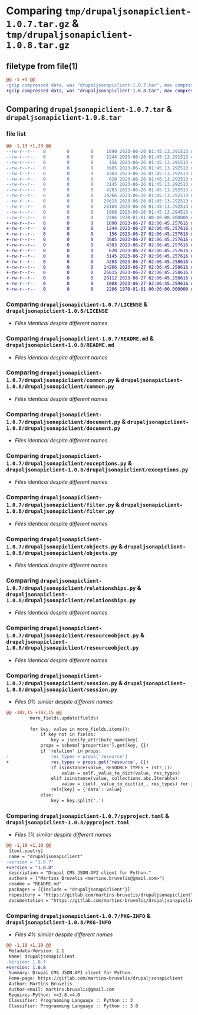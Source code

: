 # Comparing `tmp/drupaljsonapiclient-1.0.7.tar.gz` & `tmp/drupaljsonapiclient-1.0.8.tar.gz`

## filetype from file(1)

```diff
@@ -1 +1 @@
-gzip compressed data, was "drupaljsonapiclient-1.0.7.tar", max compression
+gzip compressed data, was "drupaljsonapiclient-1.0.8.tar", max compression
```

## Comparing `drupaljsonapiclient-1.0.7.tar` & `drupaljsonapiclient-1.0.8.tar`

### file list

```diff
@@ -1,13 +1,13 @@
--rw-r--r--   0        0        0     1690 2023-06-26 01:45:13.291513 drupaljsonapiclient-1.0.7/LICENSE
--rw-r--r--   0        0        0     1244 2023-06-26 01:45:13.291513 drupaljsonapiclient-1.0.7/README.md
--rw-r--r--   0        0        0      156 2023-06-26 01:45:13.291513 drupaljsonapiclient-1.0.7/drupaljsonapiclient/__init__.py
--rw-r--r--   0        0        0     3605 2023-06-26 01:45:13.292513 drupaljsonapiclient-1.0.7/drupaljsonapiclient/common.py
--rw-r--r--   0        0        0     4383 2023-06-26 01:45:13.292513 drupaljsonapiclient-1.0.7/drupaljsonapiclient/document.py
--rw-r--r--   0        0        0      620 2023-06-26 01:45:13.292513 drupaljsonapiclient-1.0.7/drupaljsonapiclient/exceptions.py
--rw-r--r--   0        0        0     3145 2023-06-26 01:45:13.292513 drupaljsonapiclient-1.0.7/drupaljsonapiclient/filter.py
--rw-r--r--   0        0        0     4283 2023-06-26 01:45:13.292513 drupaljsonapiclient-1.0.7/drupaljsonapiclient/objects.py
--rw-r--r--   0        0        0    14266 2023-06-26 01:45:13.292513 drupaljsonapiclient-1.0.7/drupaljsonapiclient/relationships.py
--rw-r--r--   0        0        0    26615 2023-06-26 01:45:13.292513 drupaljsonapiclient-1.0.7/drupaljsonapiclient/resourceobject.py
--rw-r--r--   0        0        0    28104 2023-06-26 01:45:13.292513 drupaljsonapiclient-1.0.7/drupaljsonapiclient/session.py
--rw-r--r--   0        0        0     1008 2023-06-26 01:45:13.294513 drupaljsonapiclient-1.0.7/pyproject.toml
--rw-r--r--   0        0        0     2206 1970-01-01 00:00:00.000000 drupaljsonapiclient-1.0.7/PKG-INFO
+-rw-r--r--   0        0        0     1690 2023-06-27 02:06:45.257616 drupaljsonapiclient-1.0.8/LICENSE
+-rw-r--r--   0        0        0     1244 2023-06-27 02:06:45.257616 drupaljsonapiclient-1.0.8/README.md
+-rw-r--r--   0        0        0      156 2023-06-27 02:06:45.257616 drupaljsonapiclient-1.0.8/drupaljsonapiclient/__init__.py
+-rw-r--r--   0        0        0     3605 2023-06-27 02:06:45.257616 drupaljsonapiclient-1.0.8/drupaljsonapiclient/common.py
+-rw-r--r--   0        0        0     4383 2023-06-27 02:06:45.257616 drupaljsonapiclient-1.0.8/drupaljsonapiclient/document.py
+-rw-r--r--   0        0        0      620 2023-06-27 02:06:45.257616 drupaljsonapiclient-1.0.8/drupaljsonapiclient/exceptions.py
+-rw-r--r--   0        0        0     3145 2023-06-27 02:06:45.257616 drupaljsonapiclient-1.0.8/drupaljsonapiclient/filter.py
+-rw-r--r--   0        0        0     4283 2023-06-27 02:06:45.258616 drupaljsonapiclient-1.0.8/drupaljsonapiclient/objects.py
+-rw-r--r--   0        0        0    14266 2023-06-27 02:06:45.258616 drupaljsonapiclient-1.0.8/drupaljsonapiclient/relationships.py
+-rw-r--r--   0        0        0    26615 2023-06-27 02:06:45.258616 drupaljsonapiclient-1.0.8/drupaljsonapiclient/resourceobject.py
+-rw-r--r--   0        0        0    28112 2023-06-27 02:06:45.258616 drupaljsonapiclient-1.0.8/drupaljsonapiclient/session.py
+-rw-r--r--   0        0        0     1008 2023-06-27 02:06:45.259616 drupaljsonapiclient-1.0.8/pyproject.toml
+-rw-r--r--   0        0        0     2206 1970-01-01 00:00:00.000000 drupaljsonapiclient-1.0.8/PKG-INFO
```

### Comparing `drupaljsonapiclient-1.0.7/LICENSE` & `drupaljsonapiclient-1.0.8/LICENSE`

 * *Files identical despite different names*

### Comparing `drupaljsonapiclient-1.0.7/README.md` & `drupaljsonapiclient-1.0.8/README.md`

 * *Files identical despite different names*

### Comparing `drupaljsonapiclient-1.0.7/drupaljsonapiclient/common.py` & `drupaljsonapiclient-1.0.8/drupaljsonapiclient/common.py`

 * *Files identical despite different names*

### Comparing `drupaljsonapiclient-1.0.7/drupaljsonapiclient/document.py` & `drupaljsonapiclient-1.0.8/drupaljsonapiclient/document.py`

 * *Files identical despite different names*

### Comparing `drupaljsonapiclient-1.0.7/drupaljsonapiclient/exceptions.py` & `drupaljsonapiclient-1.0.8/drupaljsonapiclient/exceptions.py`

 * *Files identical despite different names*

### Comparing `drupaljsonapiclient-1.0.7/drupaljsonapiclient/filter.py` & `drupaljsonapiclient-1.0.8/drupaljsonapiclient/filter.py`

 * *Files identical despite different names*

### Comparing `drupaljsonapiclient-1.0.7/drupaljsonapiclient/objects.py` & `drupaljsonapiclient-1.0.8/drupaljsonapiclient/objects.py`

 * *Files identical despite different names*

### Comparing `drupaljsonapiclient-1.0.7/drupaljsonapiclient/relationships.py` & `drupaljsonapiclient-1.0.8/drupaljsonapiclient/relationships.py`

 * *Files identical despite different names*

### Comparing `drupaljsonapiclient-1.0.7/drupaljsonapiclient/resourceobject.py` & `drupaljsonapiclient-1.0.8/drupaljsonapiclient/resourceobject.py`

 * *Files identical despite different names*

### Comparing `drupaljsonapiclient-1.0.7/drupaljsonapiclient/session.py` & `drupaljsonapiclient-1.0.8/drupaljsonapiclient/session.py`

 * *Files 0% similar despite different names*

```diff
@@ -182,15 +182,15 @@
         more_fields.update(fields)
 
         for key, value in more_fields.items():
             if key not in fields:
                 key = jsonify_attribute_name(key)
             props = schema['properties'].get(key, {})
             if 'relation' in props:
-                res_types = props['resource']
+                res_types = props.get('resource', [])
                 if isinstance(value, RESOURCE_TYPES + (str,)):
                     value = self._value_to_dict(value, res_types)
                 elif isinstance(value, collections.abc.Iterable):
                     value = [self._value_to_dict(id_, res_types) for id_ in value]
                 rels[key] = {'data': value}
             else:
                 key = key.split('.')
```

### Comparing `drupaljsonapiclient-1.0.7/pyproject.toml` & `drupaljsonapiclient-1.0.8/pyproject.toml`

 * *Files 1% similar despite different names*

```diff
@@ -1,10 +1,10 @@
 [tool.poetry]
 name = "drupaljsonapiclient"
-version = "1.0.7"
+version = "1.0.8"
 description = "Drupal CMS JSON:API client for Python."
 authors = ["Martins Bruvelis <martins.bruvelis@gmail.com>"]
 readme = "README.md"
 packages = [{include = "drupaljsonapiclient"}]
 repository = "https://gitlab.com/martins-bruvelis/drupaljsonapiclient"
 documentation = "https://gitlab.com/martins-bruvelis/drupaljsonapiclient/-/blob/main/README.md"
```

### Comparing `drupaljsonapiclient-1.0.7/PKG-INFO` & `drupaljsonapiclient-1.0.8/PKG-INFO`

 * *Files 4% similar despite different names*

```diff
@@ -1,10 +1,10 @@
 Metadata-Version: 2.1
 Name: drupaljsonapiclient
-Version: 1.0.7
+Version: 1.0.8
 Summary: Drupal CMS JSON:API client for Python.
 Home-page: https://gitlab.com/martins-bruvelis/drupaljsonapiclient
 Author: Martins Bruvelis
 Author-email: martins.bruvelis@gmail.com
 Requires-Python: >=3.8,<4.0
 Classifier: Programming Language :: Python :: 3
 Classifier: Programming Language :: Python :: 3.8
```

